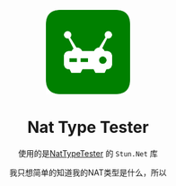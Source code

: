 <div align="center">
<p><img src="./ntt/ntt.png" height="150"></p> 

# Nat Type Tester

使用的是<a href="https://github.com/HMBSbige/NatTypeTester" target="_blank">NatTypeTester</a> 的 `Stun.Net` 库

<p>我只想简单的知道我的NAT类型是什么，所以</p>

</div>